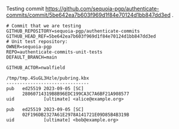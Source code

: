 Testing commit https://github.com/sequoia-pgp/authenticate-commits/commit/5be642ea7b603f969d1f84e70124d1bb847dd3ed .

```text
# Commit that we are testing
GITHUB_REPOSITORY=sequoia-pgp/authenticate-commits
GITHUB_HEAD_REF=5be642ea7b603f969d1f84e70124d1bb847dd3ed
# Unit test repository:
OWNER=sequoia-pgp
REPO=authenticate-commits-unit-tests
DEFAULT_BRANCH=main

GITHUB_ACTOR=nwalfield

/tmp/tmp.4SuGL3Hzle/pubring.kbx
-------------------------------
pub   ed25519 2023-09-05 [SC]
      28060714319B8B96EDC199CA3C7A6BF21A908577
uid           [ultimate] <alice@example.org>

pub   ed25519 2023-09-05 [SC]
      02F196DB2327A61E2978A141721E09D85B4B319B
uid           [ultimate] <bob@example.org>
```
